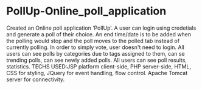 # PollUp-Online_poll_application
Created an Online poll application ‘PollUp’. A user can login using credetials and generate a poll of their choice. An end time/date is to be added when the polling would stop and the poll moves to the polled tab instead of currently polling.  In order to simply vote, user doesn't need to login.  All users can see polls by categories due to tags assigned to them, can se trending polls, can see newly added polls. All users can see poll results, statistics. TECHS USED:JSP platform client-side, PHP server-side, HTML, CSS for styling, JQuery for event handling, flow control. Apache Tomcat server for connectivity.
